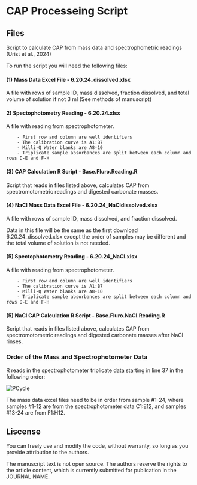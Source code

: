 # CAP Processeing Script

## Files
Script to calculate CAP from mass data and spectrophometric readings (Urist et al., 2024)

To run the script you will need the following files:

#### (1) Mass Data Excel File - 6.20.24_dissolved.xlsx

A file with rows of sample ID, mass dissolved, fraction dissolved, and total volume of solution if not 3 ml (See methods of manuscript) 

#### 2) Spectophotometry Reading - 6.20.24.xlsx

A file with reading from spectrophotometer. 

        - First row and column are well identifiers
        - The calibration curve is A1:B7
        - Milli-Q Water blanks are A8-10
        - Triplicate sample absorbances are split between each column and rows D-E and F-H 

#### (3) CAP Calculation R Script - Base.Fluro.Reading.R

Script that reads in files listed above, calculates CAP from spectromotometric readings and digested carbonate masses. 

#### (4) NaCl Mass Data Excel File - 6.20.24_NaCldissolved.xlsx

A file with rows of sample ID, mass dissolved, and fraction dissolved. 

Data in this file will be the same as the first download 6.20.24_dissolved.xlsx except the order of samples may be different and the total volume of solution is not needed. 

#### (5) Spectophotometry Reading - 6.20.24_NaCl.xlsx

A file with reading from spectrophotometer. 

        - First row and column are well identifiers
        - The calibration curve is A1:B7
        - Milli-Q Water blanks are A8-10
        - Triplicate sample absorbances are split between each column and rows D-E and F-H 

#### (5) NaCl CAP Calculation R Script - Base.Fluro.NaCl.Reading.R

Script that reads in files listed above, calculates CAP from spectromotometric readings and digested carbonate masses after NaCl rinses. 

### Order of the Mass and Spectrophotometer Data
R reads in the spectrophotometer triplicate data starting in line 37 in the following order: 

![PCycle](https://github.com/user-attachments/assets/afc886f9-84f1-40cc-a67c-0a884ea6e085)


The mass data excel files need to be in order from sample #1-24, where samples #1-12 are from the spectrophotometer data C1:E12, and samples #13-24 are from F1:H12. 

## Liscense
You can freely use and modify the code, without warranty, so long as you provide attribution to the authors.

The manuscript text is not open source. The authors reserve the rights to the article content, which is currently submitted for publication in the JOURNAL NAME.
